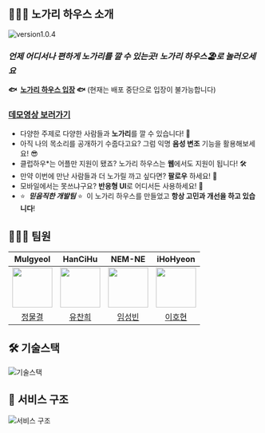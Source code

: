 ## 👨🏻‍🏫 노가리 하우스 소개

<img src="https://img.shields.io/badge/version-v1.0.4-red" alt="version1.0.4" />
   
   
### ***언제 어디서나 편하게 노가리를 깔 수 있는곳! 노가리 하우스🏖로 놀러오세요***

 **🐟  [노가리 하우스 입장](https://nogarihouse.nemne.dev/) 🐟**
 (현재는 배포 중단으로 입장이 불가능합니다)
 
 ### [데모영상 보러가기](https://www.youtube.com/watch?v=f8WZy0YLImw)
 
- 다양한 주제로 다양한 사람들과 **노가리**를 깔 수 있습니다! 🎤
- 아직 나의 목소리를 공개하기 수줍다고요? 그럼 익명 **음성 변조** 기능을 활용해보세요! 😎
- 클럽하우*는 어플만 지원이 됐죠? 노가리 하우스는 **웹**에서도 지원이 됩니다! 🛠️
- 만약 이번에 만난 사람들과 더 노가릴 까고 싶다면? **팔로우** 하세요! 🙌
- 모바일에서는 못쓰냐구요? **반응형 UI**로 어디서든 사용하세요! 🤩
- ⭐  ***믿음직한 개발팀*** ⭐  이 노가리 하우스를 만들었고 **항상 고민과 개선을 하고 있습니다**!

## 🧑🏻‍💻 팀원

|                                **Mulgyeol**                                 |                                 **HanCiHu**                                 |                                 **NEM-NE**                                 |                                 **iHoHyeon**                                 |
| :-------------------------------------------------------------------------: | :-------------------------------------------------------------------------: | :-------------------------------------------------------------------------: | :-------------------------------------------------------------------------: |
| <img src="https://avatars.githubusercontent.com/u/59464537?v=4" width="80"> | <img src="https://avatars.githubusercontent.com/u/51700274?v=4" width="80"> | <img src="https://avatars.githubusercontent.com/u/55152516?v=4" width="80"> | <img src="https://github.com/iHoHyeon.png" width="80"> |
|                    [정물결](https://github.com/Mulgyeol)                    |                    [유찬희](https://github.com/HanCiHu)                     | [임성빈](https://github.com/NEM-NE)|[이호현](https://github.com/iHoHyeon)


## 🛠 기술스택
![기술스택](https://user-images.githubusercontent.com/51700274/142964922-ba3050d2-ba73-4110-ad91-4934a1f41476.png)

## 🔎 서비스 구조

![서비스 구조](https://user-images.githubusercontent.com/51700274/142964943-074d89bb-7458-47a1-bde1-283c544e981a.png)

